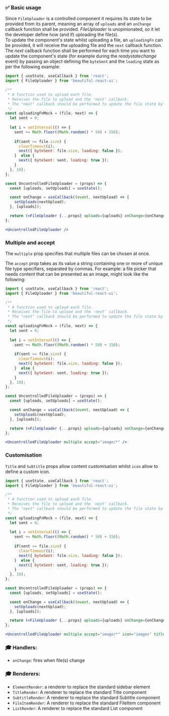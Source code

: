 ### ✅ Basic usage

Since `FileUploader` is a controlled component it requires its state to be provided from its parent, meaning an array of
`uploads` and an `onChange` callback function shall be provided. *FileUploader* is unopinionated, so it let the developer 
define how (and if) uploading the file(s).<br />
To update the component's state whilst uploading a file, an `uploadingFn` can be provided, it will receive the 
uploading file and the `next` callback function. <br />
The *next* callback function shall be performed for each time you want to update the component's state 
(for example during the *readystatechange* event) by passing an object defining the `byteSent` and the `loading` state 
as per the following example:


```jsx harmony
import { useState, useCallback } from 'react';
import { FileUploader } from 'beautiful-react-ui';

/**
 * A function used to upload each file.
 * Receives the file to upload and the 'next' callback. 
 * The "next" callback should be performed to update the file state by passing the uploading state
 */ 
const uploadingFnMock = (file, next) => {
  let sent = 0;
  
  let i = setInterval(() => {
    sent += Math.floor((Math.random() * 50) + 150);
   
    if(sent >= file.size) {
      clearTimeout(i);
      next({ byteSent: file.size, loading: false });
    }  else {
      next({ byteSent: sent, loading: true });
    }
  }, 10);
};

const UncontrolledFileUploader = (props) => {
  const [uploads, setUploads] = useState();

  const onChange = useCallback((event, nextUpload) => {
    setUploads(nextUpload);
  }, [uploads]);

  return (<FileUploader {...props} uploads={uploads} onChange={onChange} uploadingFn={uploadingFnMock} />)
};

<UncontrolledFileUploader />
```

### Multiple and accept

The `multiple` prop specifies that multiple files can be chosen at once. <br />

The `accept` prop takes as its value a string containing one or more of unique file type specifiers, separated by commas. 
For example: a file picker that needs content that can be presented as an image, might look like the following:


```jsx harmony
import { useState, useCallback } from 'react';
import { FileUploader } from 'beautiful-react-ui';

/**
 * A function used to upload each file.
 * Receives the file to upload and the 'next' callback. 
 * The "next" callback should be performed to update the file state by passing the uploading state
 */ 
const uploadingFnMock = (file, next) => {
  let sent = 0;
  
  let i = setInterval(() => {
    sent += Math.floor((Math.random() * 50) + 150);
   
    if(sent >= file.size) {
      clearTimeout(i);
      next({ byteSent: file.size, loading: false });
    }  else {
      next({ byteSent: sent, loading: true });
    }
  }, 10);
};

const UncontrolledFileUploader = (props) => {
  const [uploads, setUploads] = useState();

  const onChange = useCallback((event, nextUpload) => {
    setUploads(nextUpload);
  }, [uploads]);

  return (<FileUploader {...props} uploads={uploads} onChange={onChange} uploadingFn={uploadingFnMock} />)
};

<UncontrolledFileUploader multiple accept="image/*" />
```

### Customisation

`Title` and `Subtitle` props allow content customisation whilst `icon` allow to define a custom icon.

```jsx harmony
import { useState, useCallback } from 'react';
import { FileUploader } from 'beautiful-react-ui';

/**
 * A function used to upload each file.
 * Receives the file to upload and the 'next' callback. 
 * The "next" callback should be performed to update the file state by passing the uploading state
 */ 
const uploadingFnMock = (file, next) => {
  let sent = 0;
  
  let i = setInterval(() => {
    sent += Math.floor((Math.random() * 50) + 150);
   
    if(sent >= file.size) {
      clearTimeout(i);
      next({ byteSent: file.size, loading: false });
    }  else {
      next({ byteSent: sent, loading: true });
    }
  }, 10);
};

const UncontrolledFileUploader = (props) => {
  const [uploads, setUploads] = useState();

  const onChange = useCallback((event, nextUpload) => {
    setUploads(nextUpload);
  }, [uploads]);

  return (<FileUploader {...props} uploads={uploads} onChange={onChange} uploadingFn={uploadingFnMock} />)
};

<UncontrolledFileUploader multiple accept="image/*" icon="images" title="Drag images only" subtitle="(including PDF images)" />
```


### 🎓 Handlers:

- `onChange`: fires when file(s) change

### 🎓 Renderers:

- `ElementRender`: a renderer to replace the standard sidebar element
- `TitleRender`: A renderer to replace the standard Title component
- `SubtitleRender`: A renderer to replace the standard Subtitle component
- `FileItemRender`: A renderer to replace the standard FileItem component
- `ListRender`: A renderer to replace the standard List component
